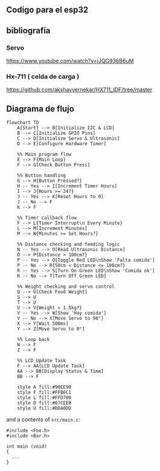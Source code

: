 ## Codigo para el esp32

## bibliografía

### Servo 
https://www.youtube.com/watch?v=jJQG936B6uM 

### Hx-711 ( celda de carga )  
https://github.com/akshayvernekar/HX711_IDF/tree/master

## Diagrama de flujo

```mermaid
flowchart TD
    A[Start] --> B[Initialize I2C & LCD]
    B --> C[Initialize GPIO Pins]
    C --> D[Initialize Servo & Ultrasonic]
    D --> E[Configure Hardware Timer]
    
    %% Main program flow
    E --> F{Main Loop}
    F --> G[Check Button Press]
    
    %% Button handling
    G --> H{Button Pressed?}
    H -- Yes --> I[Increment Timer Hours]
    I --> J{Hours >= 24?}
    J -- Yes --> K[Reset Hours to 0]
    J -- No --> F
    K --> F
    
    %% Timer callback flow
    F --> L{Timer Interrupt\n Every Minute}
    L --> M[Increment Minutes]
    M --> N{Minutes >= Set Hours?}
    
    %% Distance checking and feeding logic
    N -- Yes --> O[Read Ultrasonic Distance]
    O --> P{Distance > 100cm?}
    P -- Yes --> Q[Toggle Red LED\nShow 'Falta comida']
    P -- No --> R{50cm < Distance <= 100cm?}
    R -- Yes --> S[Turn On Green LED\nShow 'Comida ok']
    R -- No --> T[Turn Off Green LED]
    
    %% Weight checking and servo control
    Q --> U[Check Food Weight]
    S --> U
    T --> U
    U --> V{Weight > 1.5kg?}
    V -- Yes --> W[Show 'Hay comida']
    V -- No --> X[Move Servo to 90°]
    X --> Y[Wait 500ms]
    Y --> Z[Move Servo to 0°]
    
    %% Loop back
    W --> F
    Z --> F
    
    %% LCD Update Task
    F --> AA[LCD Update Task]
    AA --> BB[Display Status & Time]
    BB --> F

    style A fill:#90EE90
    style F fill:#FFB6C1
    style L fill:#FFD700
    style O fill:#87CEEB
    style U fill:#DDA0DD
```

and a contents of `src/main.c`:
```
#include <Foo.h>
#include <Bar.h>

int main (void)
{
  ...
}

```


